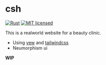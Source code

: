 # csh

[![Rust](https://github.com/pinyu1618/csh/actions/workflows/rust.yml/badge.svg?branch=main)](https://github.com/pinyu1618/csh/actions/workflows/rust.yml)
[![MIT licensed](https://img.shields.io/badge/license-MIT-blue.svg)](./LICENSE)

This is a realworld website for a beauty clinic.

* Using [yew]() and [tailwindcss]()
* Neumorphism ui

**WIP**
